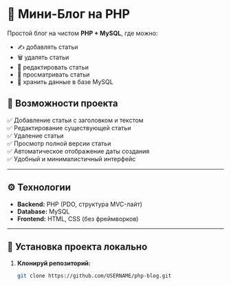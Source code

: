 # 📝 Мини-Блог на PHP

Простой блог на чистом **PHP + MySQL**, где можно:
- ✍️ добавлять статьи  
- 🗑️ удалять статьи  
- 🧩 редактировать статьи  
- 👀 просматривать статьи  
- 📜 хранить данные в базе MySQL  

## 🚀 Возможности проекта
✅ Добавление статьи с заголовком и текстом  
✅ Редактирование существующей статьи  
✅ Удаление статьи  
✅ Просмотр полной версии статьи  
✅ Автоматическое отображение даты создания  
✅ Удобный и минималистичный интерфейс  

---

## ⚙️ Технологии
- **Backend:** PHP (PDO, структура MVC-лайт)
- **Database:** MySQL  
- **Frontend:** HTML, CSS (без фреймворков)  

---

## 💾 Установка проекта локально

1. **Клонируй репозиторий:**
   ```bash
   git clone https://github.com/USERNAME/php-blog.git
